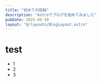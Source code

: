 ```yaml
---
title: "初めての投稿"
description: "Astroでブログを始めてみました"
pubDate: 2025-09-10
layout: "@/layouts/BlogLayout.astro"
---
```

# test

- 1
- 2
- 3